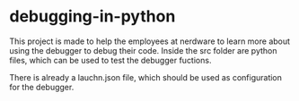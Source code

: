 # debugging-in-python
This project is made to help the employees at nerdware to learn more about using the debugger to debug their code. 
Inside the src folder are python files, which can be used to test the debugger fuctions.

There is already a lauchn.json file, which should be used as configuration for the debugger.
